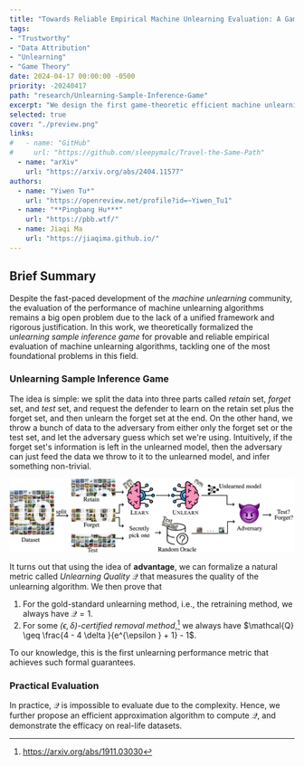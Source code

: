 ```yaml
---
title: "Towards Reliable Empirical Machine Unlearning Evaluation: A Game-Theoretic View"
tags:
- "Trustworthy"
- "Data Attribution"
- "Unlearning"
- "Game Theory"
date: 2024-04-17 00:00:00 -0500
priority: -20240417
path: "research/Unlearning-Sample-Inference-Game"
excerpt: "We design the first game-theoretic efficient machine unlearning evaluation metric with provable properties."
selected: true
cover: "./preview.png"
links:
#   - name: "GitHub"
#     url: "https://github.com/sleepymalc/Travel-the-Same-Path"
  - name: "arXiv"
    url: "https://arxiv.org/abs/2404.11577"
authors:
  - name: "Yiwen Tu*"
    url: "https://openreview.net/profile?id=~Yiwen_Tu1"
  - name: "**Pingbang Hu***"
    url: "https://pbb.wtf/"
  - name: Jiaqi Ma
    url: "https://jiaqima.github.io/"
---
```


## Brief Summary

Despite the fast-paced development of the *machine unlearning* community, the evaluation of the performance of machine unlearning algorithms remains a big open problem due to the lack of a unified framework and rigorous justification. In this work, we theoretically formalized the *unlearning sample inference game* for provable and reliable empirical evaluation of machine unlearning algorithms, tackling one of the most foundational problems in this field.

### Unlearning Sample Inference Game

The idea is simple: we split the data into three parts called *retain* set, *forget* set, and *test* set, and request the defender to learn on the retain set plus the forget set, and then unlearn the forget set at the end. On the other hand, we throw a bunch of data to the adversary from either only the forget set or the test set, and let the adversary guess which set we're using. Intuitively, if the forget set's information is left in the unlearned model, then the adversary can just feed the data we throw to it to the unlearned model, and infer something non-trivial.

<div align="center">
	<img src="./figures/flow.png"/>
</div>

It turns out that using the idea of **advantage**, we can formalize a natural metric called *Unlearning Quality* $\mathcal{Q}$ that measures the quality of the unlearning algorithm. We then prove that

1. For the gold-standard unlearning method, i.e., the retraining method, we always have $\mathcal{Q} = 1$.
2. For some *$(\epsilon , \delta )$-certified removal method*,[^1] we always have $\mathcal{Q} \geq \frac{4 - 4 \delta }{e^{\epsilon } + 1} - 1$.

[^1]: <https://arxiv.org/abs/1911.03030>

To our knowledge, this is the first unlearning performance metric that achieves such formal guarantees.

### Practical Evaluation

In practice, $\mathcal{Q}$ is impossible to evaluate due to the complexity. Hence, we further propose an efficient approximation algorithm to compute $\mathcal{Q}$, and demonstrate the efficacy on real-life datasets.
